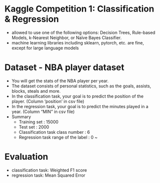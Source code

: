 # Kaggle Competition 1: Classification & Regression
- allowed to use one of the following options: Decision Trees, Rule-based Models, k-Nearest Neighbor, or Naïve Bayes Classifier. 
- machine learning libraries including sklearn, pytorch, etc. are fine, except for large language models

# Dataset - NBA player dataset
- You will get the stats of the NBA player per year.
- The dataset consists of personal statistics, such as the goals, assists, blocks, steals and more.
- In the classification task, your goal is to predict the position of the player. (Column ‘position’ in csv file)
- In the regression task, your goal is to predict the minutes played in a year. (Column “MIN” in csv file)
- Summary
  - Training set : 15000
  - Test set : 2000
  - Classification task class number : 6
  - Regression task range of the label : 0 ~

# Evaluation
- classification task: Weighted F1 score
- regression task: Mean Squared Error
